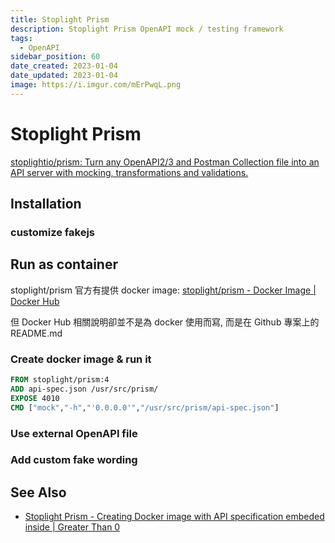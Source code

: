 ```yaml
---
title: Stoplight Prism
description: Stoplight Prism OpenAPI mock / testing framework
tags:
  - OpenAPI
sidebar_position: 60
date_created: 2023-01-04
date_updated: 2023-01-04
image: https://i.imgur.com/mErPwqL.png
---
```


Stoplight Prism
================

[stoplightio/prism: Turn any OpenAPI2/3 and Postman Collection file into an API server with mocking, transformations and validations.](https://github.com/stoplightio/prism)


Installation
------------


### customize fakejs


Run as container
----------------

stoplight/prism 官方有提供 docker image:
[stoplight/prism - Docker Image | Docker Hub](https://hub.docker.com/r/stoplight/prism)

但 Docker Hub 相關說明卻並不是為 docker 使用而寫, 而是在 Github 專案上的 README.md

### Create docker image & run it

``` Dockerfile
FROM stoplight/prism:4
ADD api-spec.json /usr/src/prism/
EXPOSE 4010
CMD ["mock","-h","'0.0.0.0'","/usr/src/prism/api-spec.json"]
```

### Use external OpenAPI file


### Add custom fake wording





See Also
--------

- [Stoplight Prism - Creating Docker image with API specification embeded inside | Greater Than 0](https://www.greaterthan0.com/stoplight-prism-creating-docker-image-api-specification-embeded-inside)

